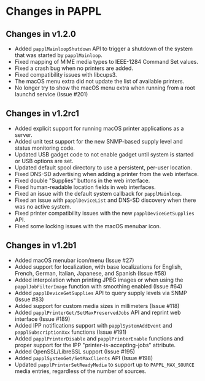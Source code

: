 Changes in PAPPL
================

Changes in v1.2.0
-----------------

- Added `papplMainloopShutdown` API to trigger a shutdown of the system that
  was started by `papplMainloop`.
- Fixed mapping of MIME media types to IEEE-1284 Command Set values.
- Fixed a crash bug when no printers are added.
- Fixed compatibility issues with libcups3.
- The macOS menu extra did not update the list of available printers.
- No longer try to show the macOS menu extra when running from a root launchd
  service (Issue #201)


Changes in v1.2rc1
------------------

- Added explicit support for running macOS printer applications as a server.
- Added unit test support for the new SNMP-based supply level and status
  monitoring code.
- Updated USB gadget code to not enable gadget until system is started or USB
  options are set.
- Updated default spool directory to use a persistent, per-user location.
- Fixed DNS-SD advertising when adding a printer from the web interface.
- Fixed double "Supplies" buttons in the web interface.
- Fixed human-readable location fields in web interfaces.
- Fixed an issue with the default system callback for `papplMainloop`.
- Fixed an issue with `papplDeviceList` and DNS-SD discovery when there was no
  active system.
- Fixed printer compatibility issues with the new `papplDeviceGetSupplies` API.
- Fixed some locking issues with the macOS menubar icon.


Changes in v1.2b1
-----------------

- Added macOS menubar icon/menu (Issue #27)
- Added support for localization, with base localizations for English, French,
  German, Italian, Japanese, and Spanish (Issue #58)
- Added interpolation when printing JPEG images or when using the
  `papplJobFilterImage` function with smoothing enabled (Issue #64)
- Added `papplDeviceGetSupplies` API to query supply levels via SNMP (Issue #83)
- Added support for custom media sizes in millimeters (Issue #118)
- Added `papplPrinterGet/SetMaxPreservedJobs` API and reprint web interface
  (Issue #189)
- Added IPP notifications support with `papplSystemAddEvent` and
  `papplSubscriptionXxx` functions (Issue #191)
- Added `papplPrinterDisable` and `papplPrinterEnable` functions and proper
  support for the IPP "printer-is-accepting-jobs" attribute.
- Added OpenSSL/LibreSSL support (Issue #195)
- Added `papplSystemGet/SetMaxClients` API (Issue #198)
- Updated `papplPrinterSetReadyMedia` to support up to `PAPPL_MAX_SOURCE`
  media entries, regardless of the number of sources.
